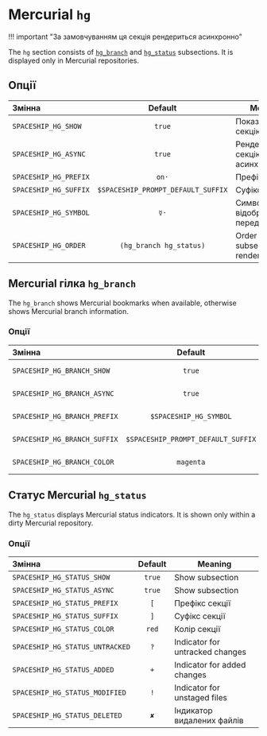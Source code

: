 # Mercurial `hg`

!!! important "За замовчуванням ця секція рендериться асинхронно"

The `hg` section consists of [`hg_branch`](#hg-branch-hg_branch) and [`hg_status`](#hg-status-hg_status) subsections. It is displayed only in Mercurial repositories.

## Опції

| Змінна                |              Default               | Meaning                                 |
|:--------------------- |:----------------------------------:| --------------------------------------- |
| `SPACESHIP_HG_SHOW`   |               `true`               | Показати секцію                         |
| `SPACESHIP_HG_ASYNC`  |               `true`               | Рендерити секцію асинхронно             |
| `SPACESHIP_HG_PREFIX` |               `on·`                | Префікс секції                          |
| `SPACESHIP_HG_SUFFIX` | `$SPACESHIP_PROMPT_DEFAULT_SUFFIX` | Суфікс секції                           |
| `SPACESHIP_HG_SYMBOL` |                `☿·`                | Символ, що відображається перед секцією |
| `SPACESHIP_HG_ORDER`  |      `(hg_branch hg_status)`       | Order of hg subsection rendering        |

## Mercurial гілка `hg_branch`

The `hg_branch` shows Mercurial bookmarks when available, otherwise shows Mercurial branch information.

### Опції

| Змінна                       |              Default               | Meaning         |
|:---------------------------- |:----------------------------------:| --------------- |
| `SPACESHIP_HG_BRANCH_SHOW`   |               `true`               | Show subsection |
| `SPACESHIP_HG_BRANCH_ASYNC`  |               `true`               | Show subsection |
| `SPACESHIP_HG_BRANCH_PREFIX` |       `$SPACESHIP_HG_SYMBOL`       | Префікс секції  |
| `SPACESHIP_HG_BRANCH_SUFFIX` | `$SPACESHIP_PROMPT_DEFAULT_SUFFIX` | Суфікс секції   |
| `SPACESHIP_HG_BRANCH_COLOR`  |             `magenta`              | Колір секції    |

## Статус Mercurial `hg_status`

The `hg_status` displays Mercurial status indicators. It is shown only within a dirty Mercurial repository.

### Опції

| Змінна                          | Default | Meaning                         |
|:------------------------------- |:-------:| ------------------------------- |
| `SPACESHIP_HG_STATUS_SHOW`      | `true`  | Show subsection                 |
| `SPACESHIP_HG_STATUS_ASYNC`     | `true`  | Show subsection                 |
| `SPACESHIP_HG_STATUS_PREFIX`    |   `[`   | Префікс секції                  |
| `SPACESHIP_HG_STATUS_SUFFIX`    |   `]`   | Суфікс секції                   |
| `SPACESHIP_HG_STATUS_COLOR`     |  `red`  | Колір секції                    |
| `SPACESHIP_HG_STATUS_UNTRACKED` |   `?`   | Indicator for untracked changes |
| `SPACESHIP_HG_STATUS_ADDED`     |   `+`   | Indicator for added changes     |
| `SPACESHIP_HG_STATUS_MODIFIED`  |   `!`   | Indicator for unstaged files    |
| `SPACESHIP_HG_STATUS_DELETED`   |   `✘`   | Індикатор видалених файлів      |
